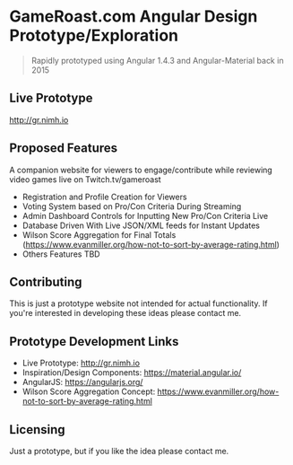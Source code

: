 # GameRoast.com Angular Design Prototype/Exploration
> Rapidly prototyped using Angular 1.4.3 and Angular-Material back in 2015

## Live Prototype

http://gr.nimh.io

## Proposed Features

A companion website for viewers to engage/contribute while reviewing video games live on Twitch.tv/gameroast
* Registration and Profile Creation for Viewers
* Voting System based on Pro/Con Criteria During Streaming
* Admin Dashboard Controls for Inputting New Pro/Con Criteria Live
* Database Driven With Live JSON/XML feeds for Instant Updates
* Wilson Score Aggregation for Final Totals (https://www.evanmiller.org/how-not-to-sort-by-average-rating.html)
* Others Features TBD

## Contributing

This is just a prototype website not intended for actual functionality. If you're interested in developing these ideas please contact me.

## Prototype Development Links

- Live Prototype: http://gr.nimh.io
- Inspiration/Design Components: https://material.angular.io/
- AngularJS: https://angularjs.org/
- Wilson Score Aggregation Concept: https://www.evanmiller.org/how-not-to-sort-by-average-rating.html

## Licensing

Just a prototype, but if you like the idea please contact me.
